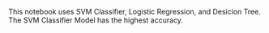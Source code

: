 This notebook uses SVM Classifier, Logistic Regression, and Desicion Tree. The SVM Classifier Model has the highest accuracy.
